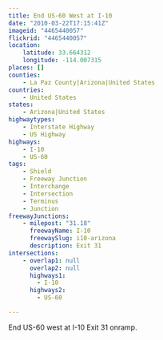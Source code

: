 ```yaml
---
title: End US-60 West at I-10
date: "2010-03-22T17:15:41Z"
imageid: "4465440057"
flickrid: "4465440057"
location:
    latitude: 33.664312
    longitude: -114.007315
places: []
counties:
    - La Paz County|Arizona|United States
countries:
    - United States
states:
    - Arizona|United States
highwaytypes:
    - Interstate Highway
    - US Highway
highways:
    - I-10
    - US-60
tags:
    - Shield
    - Freeway Junction
    - Interchange
    - Intersection
    - Terminus
    - Junction
freewayJunctions:
    - milepost: "31.18"
      freewayName: I-10
      freewaySlug: i10-arizona
      description: Exit 31
intersections:
    - overlap1: null
      overlap2: null
      highways1:
        - I-10
      highways2:
        - US-60

---
```

End US-60 west at I-10 Exit 31 onramp.